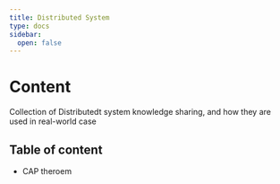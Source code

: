 ```yaml
---
title: Distributed System
type: docs
sidebar:
  open: false
---
```


# Content
Collection of Distributedt system knowledge sharing, and how they are used in real-world case

## Table of content
- CAP theroem
